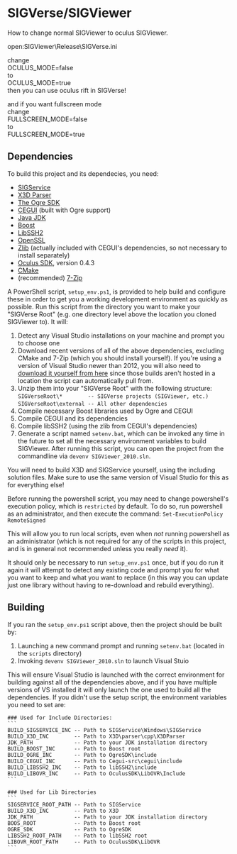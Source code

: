 SIGVerse/SIGViewer
=============

How to change normal SIGViewer to oculus SIGViewer.

open:SIGViewer\Release\SIGVerse.ini

change  
OCULUS_MODE=false  
to  
OCULUS_MODE=true  
then you can use oculus rift in SIGVerse!

and if you want fullscreen mode  
change  
FULLSCREEN_MODE=false  
to  
FULLSCREEN_MODE=true


## Dependencies
To build this project and its dependecies, you need:

* [SIGService](https://github.com/SIGVerse/SIGService)
* [X3D Parser](https://github.com/SIGVerse/x3d)
* [The Ogre SDK](http://www.ogre3d.org/download/sdk)
* [CEGUI](http://cegui.org.uk/) (built with Ogre support)
* [Java JDK](http://www.oracle.com/technetwork/java/javase/downloads/index.html)
* [Boost](http://www.boost.org/doc/libs/1_55_0/more/getting_started/windows.html)
* [LibSSH2](https://www.libssh2.org/)
* [OpenSSL](https://www.openssl.org/)
* [Zlib](http://www.zlib.net/) (actually included with CEGUI's dependencies, so not necessary to install separately)
* [Oculus SDK](https://developer.oculus.com/downloads/), version 0.4.3
* [CMake](https://cmake.org/download/)
* (recommended) [7-Zip](http://www.7-zip.org/)

A PowerShell script, `setup_env.ps1`, is provided to help build and configure these in order to get you a working development environment as quickly as possible.
Run this script from the directory you want to make your "SIGVerse Root" (e.g. one directory level above the location you cloned SIGViewer to).
It will:

1. Detect any Visual Studio installations on your machine and prompt you to choose one
2. Download recent versions of all of the above dependencies, excluding CMake and 7-Zip (which you should install yourself). If you're using a version of Visual Studio newer than 2012, you will also need to [download it yourself from here](http://ogre3d.org/forums/viewtopic.php?t=69274) since those builds aren't hosted in a location the script can automatically pull from.
3. Unzip them into your "SIGVerse Root" with the following structure:
    `SIGVerseRoot\*        -- SIGVerse projects (SIGViewer, etc.)`
    `SIGVerseRoot\external -- All other dependencies`
4. Compile necessary Boost libraries used by Ogre and CEGUI
5. Compile CEGUI and its dependencies
6. Compile libSSH2 (using the zlib from CEGUI's dependencies)
7. Generate a script named `setenv.bat`, which can be invoked any time in the future to set all the necessary environment variables to build SIGViewer. After running this script, you can open the project from the commandline via `devenv SIGViewer_2010.sln`.

You will need to build X3D and SIGService yourself, using the including solution files. Make sure to use the same version of Visual Studio for this as for everything else!

Before running the powershell script, you may need to change powershell's execution policy, which is `restricted` by default. To do so, run powershell as an administrator, and then execute the command: `Set-ExecutionPolicy RemoteSigned`

This will allow you to run local scripts, even when *not* running powershell as an administrator (which is not required for any of the scripts in this project, and is in general not recommended unless you really *need* it).

It should only be necessary to run `setup_env.ps1` once, but if you do run it again it will attempt to detect any existing code and prompt you for what you want to keep and what you want to replace (in this way you can update just one library without having to re-download and rebuild everything).

## Building
If you ran the `setup_env.ps1` script above, then the project should be built by:

1. Launching a new command prompt and running `setenv.bat` (located in the `scripts` directory)
2. Invoking `devenv SIGViewer_2010.sln` to launch Visual Stuio

This will ensure Visual Studio is launched with the correct environment for building against all of the dependencies above, and if you have multiple versions of VS installed it will only launch the one used to build all the dependencies. If you didn't use the setup script, the environment variables you need to set are:

    ### Used for Include Directories:
    ```
    BUILD_SIGSERVICE_INC -- Path to SIGService\Windows\SIGService
    BUILD_X3D_INC        -- Path to X3D\parser\cpp\X3DParser
    JDK_PATH             -- Path to your JDK installation directory
    BUILD_BOOST_INC      -- Path to Boost root
    BUILD_OGRE_INC       -- Path to OgreSDK\include
    BUILD_CEGUI_INC      -- Path to Cegui-src\cegui\include
    BUILD_LIBSSH2_INC    -- Path to libSSH2\include
    BUILD_LIBOVR_INC     -- Path to OculusSDK\LibOVR\Include
    ```

    ### Used for Lib Directories
    ```
    SIGSERVICE_ROOT_PATH -- Path to SIGService
    BUILD_X3D_INC        -- Path to X3D
    JDK_PATH             -- Path to your JDK installation directory
    BOOS_ROOT            -- Path to Boost root
    OGRE_SDK             -- Path to OgreSDK
    LIBSSH2_ROOT_PATH    -- Path to libSSH2 root
    LIBOVR_ROOT_PATH     -- Path to OculusSDK\LibOVR
    ```
